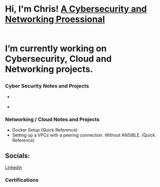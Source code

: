 
<h1>Hi, I'm Chris! <a href="https://github.com/ChrisWMaker80">A Cybersecurity and Networking Proessional</a>
<br><br>

  
I’m currently working on Cybersecurity, Cloud and Networking projects.



<h3> Cyber Security Notes and Projects</h3>


- <b></b>

- <b></b>
  

<h3> Networking / Cloud Notes and Projects</h3>

- Docker Setup (Quick Reference)
- Setting up a VPCs with a peering connection. Without ANSIBLE. (Quick Reference)


<h2>  Socials:</h2>
<a href="https://www.linkedin.com/in/christopher-williams-7a503572">Linkedin</a>
<!-- [<img align="left" alt="Chrisr | LinkedIn" width="22px" src="https://cdn.jsdelivr.net/npm/simple-icons@v3/icons/linkedin.svg" />][linkedin] -->





[linkedin]: https://www.linkedin.com/in/christopher-williams-7a503572

<br>
<h3> Certifications  </h3>
<!--



